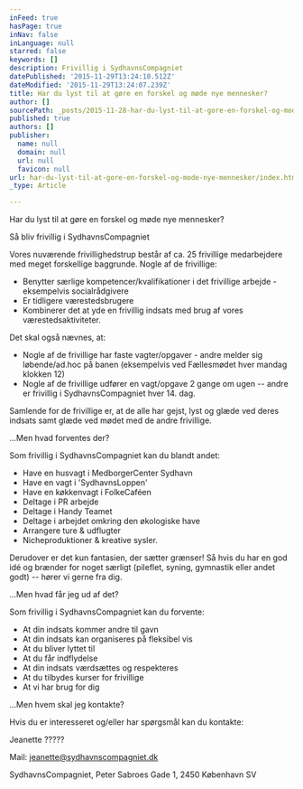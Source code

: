 ```yaml
---
inFeed: true
hasPage: true
inNav: false
inLanguage: null
starred: false
keywords: []
description: Frivillig i SydhavnsCompagniet
datePublished: '2015-11-29T13:24:10.512Z'
dateModified: '2015-11-29T13:24:07.239Z'
title: Har du lyst til at gøre en forskel og møde nye mennesker?
author: []
sourcePath: _posts/2015-11-28-har-du-lyst-til-at-gore-en-forskel-og-mode-nye-mennesker.md
published: true
authors: []
publisher:
  name: null
  domain: null
  url: null
  favicon: null
url: har-du-lyst-til-at-gore-en-forskel-og-mode-nye-mennesker/index.html
_type: Article

---
```

Har du lyst til at gøre en forskel og møde nye mennesker?

Så bliv frivillig i SydhavnsCompagniet

Vores nuværende frivillighedstrup består af ca. 25 frivillige medarbejdere med meget forskellige baggrunde. Nogle af de frivillige:

* Benytter særlige kompetencer/kvalifikationer i det frivillige arbejde - eksempelvis socialrådgivere
* Er tidligere værestedsbrugere
* Kombinerer det at yde en frivillig indsats med brug af vores værestedsaktiviteter.

Det skal også nævnes, at:

* Nogle af de frivillige har faste vagter/opgaver - andre melder sig løbende/ad.hoc på banen (eksempelvis ved Fællesmødet hver mandag klokken 12)
* Nogle af de frivillige udfører en vagt/opgave 2 gange om ugen -- andre er frivillig i SydhavnsCompagniet hver 14\. dag.

Samlende for de frivillige er, at de alle har gejst, lyst og glæde ved deres indsats samt glæde ved mødet med de andre frivillige.

...Men hvad forventes der?

Som frivillig i SydhavnsCompagniet kan du blandt andet:

* Have en husvagt i MedborgerCenter Sydhavn
* Have en vagt i 'SydhavnsLoppen'
* Have en køkkenvagt i FolkeCaféen
* Deltage i PR arbejde
* Deltage i Handy Teamet
* Deltage i arbejdet omkring den økologiske have
* Arrangere ture & udflugter
* Nicheproduktioner & kreative sysler.

Derudover er det kun fantasien, der sætter grænser! Så hvis du har en god idé og brænder for noget særligt (pileflet, syning, gymnastik eller andet godt) -- hører vi gerne fra dig.

...Men hvad får jeg ud af det?

Som frivillig i SydhavnsCompagniet kan du forvente:

* At din indsats kommer andre til gavn
* At din indsats kan organiseres på fleksibel vis 
* At du bliver lyttet til
* At du får indflydelse
* At din indsats værdsættes og respekteres
* At du tilbydes kurser for frivillige
* At vi har brug for dig

...Men hvem skal jeg kontakte?

Hvis du er interesseret og/eller har spørgsmål kan du kontakte:

Jeanette ?????

Mail: jeanette@sydhavnscompagniet.dk 

SydhavnsCompagniet, Peter Sabroes Gade 1, 2450 København SV
